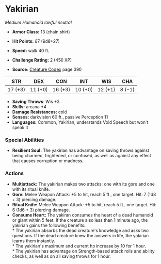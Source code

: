 # Yakirian

*Medium* *Humanoid* *lawful neutral*

- **Armor Class:** 13 (chain shirt)
- **Hit Points:** 67 (9d8+27)
- **Speed:** walk 40 ft.

- **Challenge Rating:** 2 (450 XP)
- **Source:** [Creature Codex](https://koboldpress.com/kpstore/product/creature-codex-for-5th-edition-dnd) page 390

| STR | DEX | CON | INT | WIS | CHA |
| --- | --- | --- | --- | --- | --- |
| 17 (+3) | 11 (+0) | 16 (+3) | 10 (+0) | 12 (+1) | 8 (-1) |

- **Saving Throws**: Wis +3
- **Skills:** arcana +4
- **Damage Resistances:** cold
- **Senses:** darkvision 60 ft., passive Perception 11
- **Languages:** Common, Yakirian, understands Void Speech but won't speak it

### Special Abilities

- **Resilient Soul:** The yakirian has advantage on saving throws against being charmed, frightened, or confused, as well as against any effect that causes corruption or madness.

### Actions

- **Multiattack:** The yakirian makes two attacks: one with its gore and one with its ritual knife.
- **Gore:** Melee Weapon Attack: +5 to hit, reach 5 ft., one target. Hit: 7 (1d8 + 3) piercing damage.
- **Ritual Knife:** Melee Weapon Attack: +5 to hit, reach 5 ft., one target. Hit: 6 (1d6 + 3) piercing damage.
- **Consume Heart:** The yakiran consumes the heart of a dead humanoid or giant within 5 feet. If the creature also less than 1 minute ago, the yakirian gains the following benefits: <br>* The yakirian absorbs the dead creature's knowledge and asks two questions. If the dead creature knew the answers in life, the yakirian learns them instantly. <br>* The yakirian's maximum and current hp increase by 10 for 1 hour. <br>* The yakirian has advantage on Strength-based attack rolls and ability checks, as well as on all saving throws for 1 hour.


